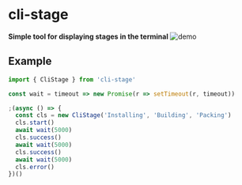 # cli-stage
**Simple tool for displaying stages in the terminal**
![demo](https://i.imgur.com/wEpqxfX.gif)

## Example
```js
import { CliStage } from 'cli-stage'

const wait = timeout => new Promise(r => setTimeout(r, timeout))

;(async () => {
  const cls = new CliStage('Installing', 'Building', 'Packing')
  cls.start()
  await wait(5000)
  cls.success()
  await wait(5000)
  cls.success()
  await wait(5000)
  cls.error()
})()
```
